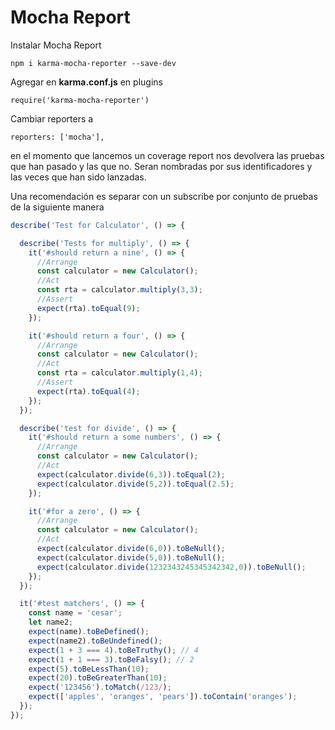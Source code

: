# Mocha Report

Instalar Mocha Report

```
npm i karma-mocha-reporter --save-dev
```

Agregar en **karma.conf.js** en plugins

```
require('karma-mocha-reporter')
```

Cambiar reporters a

```
reporters: ['mocha'],
```

en el momento que lancemos un coverage report nos devolvera las pruebas que han pasado y las que no. Seran nombradas por sus identificadores y las veces que han sido lanzadas.

Una recomendación es separar con un subscribe por conjunto de pruebas de la siguiente manera

```ts
describe('Test for Calculator', () => {

  describe('Tests for multiply', () => {
    it('#should return a nine', () => {
      //Arrange
      const calculator = new Calculator();
      //Act
      const rta = calculator.multiply(3,3);
      //Assert
      expect(rta).toEqual(9);
    });

    it('#should return a four', () => {
      //Arrange
      const calculator = new Calculator();
      //Act
      const rta = calculator.multiply(1,4);
      //Assert
      expect(rta).toEqual(4);
    });
  });

  describe('test for divide', () => {
    it('#should return a some numbers', () => {
      //Arrange
      const calculator = new Calculator();
      //Act
      expect(calculator.divide(6,3)).toEqual(2);
      expect(calculator.divide(5,2)).toEqual(2.5);
    });

    it('#for a zero', () => {
      //Arrange
      const calculator = new Calculator();
      //Act
      expect(calculator.divide(6,0)).toBeNull();
      expect(calculator.divide(5,0)).toBeNull();
      expect(calculator.divide(1232343245345342342,0)).toBeNull();
    });
  });

  it('#test matchers', () => {
    const name = 'cesar';
    let name2;
    expect(name).toBeDefined();
    expect(name2).toBeUndefined();
    expect(1 + 3 === 4).toBeTruthy(); // 4
    expect(1 + 1 === 3).toBeFalsy(); // 2
    expect(5).toBeLessThan(10);
    expect(20).toBeGreaterThan(10);
    expect('123456').toMatch(/123/);
    expect(['apples', 'oranges', 'pears']).toContain('oranges');
  });
});
```